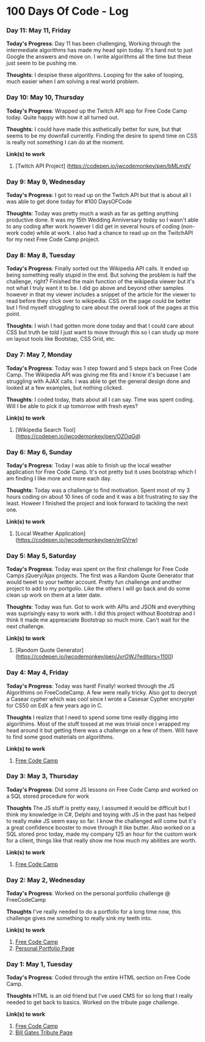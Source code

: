 # 100 Days Of Code - Log

### Day 11: May 11, Friday

**Today's Progress**: Day 11 has been challenging, Working through the intermediate algorithms has made my head spin today. It's hard not to just Google the answers and move on. I write algorithms all the time but these just seem to be pushing me. 

**Thoughts**: I despise these algorithms. Looping for the sake of looping, much easier when I am solving a real world problem.

### Day 10: May 10, Thursday

**Today's Progress**: Wrapped up the Twitch API app for Free Code Camp today. Quite happy with how it all turned out. 

**Thoughts**: I could have made this asthetically better for sure, but that seems to be my downfall currently. Finding the desire to spend time on CSS is really not something I can do at the moment. 

**Link(s) to work**
1. [Twitch API Project] (https://codepen.io/jwcodemonkey/pen/bMLmdV

### Day 9: May 9, Wednesday

**Today's Progress**: I got to read up on the Twitch API but that is about all I was able to get done today for #100 DaysOFCode

**Thoughts**: Today was pretty much a wash as far as getting anything productive done. It was my 15th Wedding Anniversary today so I wasn't able to any coding after work however I did get in several hours of coding (non-work code) while at work. I also had a chance to read up on the TwitchAPI for my next Free Code Camp project. 

### Day 8: May 8, Tuesday

**Today's Progress**: Finally sorted out the Wikipedia API calls. It ended up being something really stupid in the end. But solving the problem is half the challenge, right? Finished the main function of the wikipedia viewer but it's not what I truly want it to be. I did go above and beyond other samples however in that my viewer includes a snippet of the article for the viewer to read before they click over to wikipedia. CSS on the page could be better but I find myself struggling to care about the overall look of the pages at this point. 

**Thoughts**: I wish I had gotten more done today and that I could care about CSS but truth be told I just want to move through this so I can study up more on layout tools like Bootstap, CSS Grid, etc. 



### Day 7: May 7, Monday

**Today's Progress**: Today was 1 step foward and 5 steps back on Free Code Camp. The Wikipedia API was giving me fits and I know it's becuase I am struggling with AJAX calls. I was able to get the general design done and looked at a few examples, but nothing clicked. 

**Thoughts**: I coded today, thats about all I can say. Time was spent coding. Will I be able to pick it up tomorrow with fresh eyes?

**Link(s) to work**
1. [Wikipedia Search Tool] (https://codepen.io/jwcodemonkey/pen/OZOqGd)


### Day 6: May 6, Sunday

**Today's Progress**: Today I was able to finish up the local weather application for Free Code Camp. It's not pretty but it uses bootstrap which I am finding I like more and more each day. 

**Thoughts**: Today was a challenge to find motivation. Spent most of my 3 hours coding on about 10 lines of code and it was a bit frustrating to say the least. Howeer I finished the project and look forward to tackling the next one. 

**Link(s) to work**
1. [Local Weather Application] (https://codepen.io/jwcodemonkey/pen/erGVrw)

### Day 5: May 5, Saturday

**Today's Progress**: Today was spent on the first challenge for Free Code Camps jQuery/Ajax projects. The first was a Random Quote Generator that would tweet to your twitter account. Pretty fun challenge and another project to add to my portgolio. Like the others I will go back and do some clean up work on them at a later date.

**Thoughts**: Today was fun. Got to work with APIs and JSON and everything was suprisingly easy to work with. I did this project without Bootstrap and I think it made me appreaciate Bootstrap so much more. Can't wait for the next challenge. 

**Link(s) to work**
1. [Random Quote Generator] (https://codepen.io/jwcodemonkey/pen/JvrOWJ?editors=1100)

### Day 4: May 4, Friday

**Today's Progress**: Today was hard! Finally! worked through the JS Algorithims on FreeCodeCamp. A few were really tricky. Also got to decrypt a Casear cypher which was cool since I wrote a Casesar Cypher encrypter for CS50 on EdX a few years ago in C. 

**Thoughts** I realize that I need to spend some time really digging into algorithims. Most of the stuff tossed at me was trivial once I wrapped my head around it but getting there was a challenge on a few of them. Will have to find some good materials on algorithms. 

**Link(s) to work**
1. [Free Code Camp](https://www.freecodecamp.com)
 
### Day 3: May 3, Thursday

**Today's Progress**: Did some JS lessons on Free Code Camp and worked on a SQL stored procedure for work

**Thoughts** The JS stuff is pretty easy, I assumed it would be difficult but I think my knowledge in C#, Delphi and toying with JS in the past has helped to really make JS seem easy so far. I know the challenged will come but it's a great confidence booster to move through it like butter. Also worked on a SQL stored proc today, made my company 125 an hour for the custom work for a client, things like that really show me how much my abilities are worth. 

**Link(s) to work**
1. [Free Code Camp](https://www.freecodecamp.com)


### Day 2: May 2, Wednesday

**Today's Progress**: Worked on the personal portfolio challenge @ FreeCodeCamp

**Thoughts** I've really needed to do a portfolio for a long time now, this challenge gives me something to really sink my teeth into. 

**Link(s) to work**
1. [Free Code Camp](https://www.freecodecamp.com)
2. [Personal Portfolio Page](https://codepen.io/jwcodemonkey/pen/GdmWJr)

### Day 1: May 1, Tuesday

**Today's Progress**: Coded through the entire HTML section on Free Code Camp.

**Thoughts** HTML is an old friend but I've used CMS for so long that I really needed to get back to basics. Worked on the tribute page challenge.

**Link(s) to work**
1. [Free Code Camp](https://www.freecodecamp.com)
2. [Bill Gates Tribute Page](https://codepen.io/jwcodemonkey/full/bMqXda)


